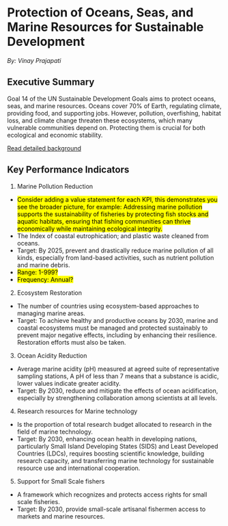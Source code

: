 # Protection of Oceans, Seas, and Marine Resources for Sustainable Development

*By: Vinay Prajapati*
## Executive Summary
Goal 14 of the UN Sustainable Development Goals aims to protect oceans, seas, and marine resources. Oceans cover 70% of Earth, regulating climate, providing food, and supporting jobs. However, pollution, overfishing, habitat loss, and climate change threaten these ecosystems, which many vulnerable communities depend on. Protecting them is crucial for both ecological and economic stability.

[Read detailed background](Background.md)

## Key Performance Indicators
1.	Marine Pollution Reduction
  - <mark>Consider adding a value statement for each KPI, this demonstrates you see the broader picture, for example:  Addressing marine pollution supports the sustainability of fisheries by protecting fish stocks and aquatic habitats, ensuring that fishing communities can thrive economically while maintaining ecological integrity.
  - The Index of coastal eutrophication; and plastic waste cleaned from oceans.
  - Target: By 2025, prevent and drastically reduce marine pollution of all kinds, especially from land-based activities, such as nutrient pollution and marine 
  debris.
  - <mark>Range: 1-999?<mark>
  - <mark>Frequency: Annual?<mark>

2.	Ecosystem Restoration 
- The number of countries using ecosystem-based approaches to managing marine areas.
- Target: To achieve healthy and productive oceans by 2030, marine and coastal ecosystems must be managed and protected sustainably to prevent major negative 
  effects, including by enhancing their resilience. Restoration efforts must also be taken.

3.	Ocean Acidity Reduction
- Average marine acidity (pH) measured at agreed suite of representative sampling stations, A pH of less than 7 means that a substance is acidic, lower values 
  indicate greater acidity.
- Target: By 2030, reduce and mitigate the effects of ocean acidification, especially by strengthening collaboration among scientists at all levels.

4.	Research resources for Marine technology
- Is the proportion of total research budget allocated to research in the field of marine technology.
- Target: By 2030, enhancing ocean health in developing nations, particularly Small Island Developing States (SIDS) and Least Developed Countries (LDCs), requires 
  boosting scientific knowledge, building research capacity, and transferring marine technology for sustainable resource use and international cooperation.

5.	Support for Small Scale fishers
- A framework which recognizes and protects access rights for small scale fisheries.
- Target: By 2030, provide small-scale artisanal fishermen access to markets and marine resources.
